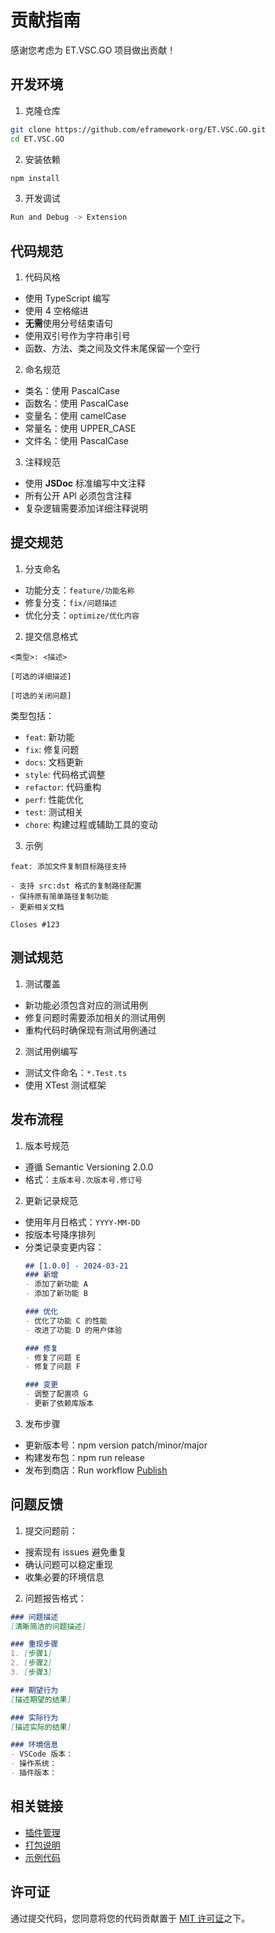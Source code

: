 # 贡献指南
感谢您考虑为 ET.VSC.GO 项目做出贡献！

## 开发环境
1. 克隆仓库
```bash
git clone https://github.com/eframework-org/ET.VSC.GO.git
cd ET.VSC.GO
```

2. 安装依赖
```bash
npm install
```

3. 开发调试
```bash
Run and Debug -> Extension
```

## 代码规范
1. 代码风格
- 使用 TypeScript 编写
- 使用 4 空格缩进
- **无需**使用分号结束语句
- 使用双引号作为字符串引号
- 函数、方法、类之间及文件末尾保留一个空行

2. 命名规范
- 类名：使用 PascalCase
- 函数名：使用 PascalCase
- 变量名：使用 camelCase
- 常量名：使用 UPPER_CASE
- 文件名：使用 PascalCase

3. 注释规范
- 使用 **JSDoc** 标准编写中文注释
- 所有公开 API 必须包含注释
- 复杂逻辑需要添加详细注释说明

## 提交规范
1. 分支命名
- 功能分支：`feature/功能名称`
- 修复分支：`fix/问题描述`
- 优化分支：`optimize/优化内容`

2. 提交信息格式
```
<类型>: <描述>

[可选的详细描述]

[可选的关闭问题]
```

类型包括：
- `feat`: 新功能
- `fix`: 修复问题
- `docs`: 文档更新
- `style`: 代码格式调整
- `refactor`: 代码重构
- `perf`: 性能优化
- `test`: 测试相关
- `chore`: 构建过程或辅助工具的变动

3. 示例
```
feat: 添加文件复制目标路径支持

- 支持 src:dst 格式的复制路径配置
- 保持原有简单路径复制功能
- 更新相关文档

Closes #123
```

## 测试规范
1. 测试覆盖
- 新功能必须包含对应的测试用例
- 修复问题时需要添加相关的测试用例
- 重构代码时确保现有测试用例通过

2. 测试用例编写
- 测试文件命名：`*.Test.ts`
- 使用 XTest 测试框架

## 发布流程
1. 版本号规范
- 遵循 Semantic Versioning 2.0.0
- 格式：`主版本号.次版本号.修订号`

2. 更新记录规范
- 使用年月日格式：`YYYY-MM-DD`
- 按版本号降序排列
- 分类记录变更内容：
  ```markdown
  ## [1.0.0] - 2024-03-21
  ### 新增
  - 添加了新功能 A
  - 添加了新功能 B
  
  ### 优化
  - 优化了功能 C 的性能
  - 改进了功能 D 的用户体验
  
  ### 修复
  - 修复了问题 E
  - 修复了问题 F
  
  ### 变更
  - 调整了配置项 G
  - 更新了依赖库版本
  ```

3. 发布步骤
- 更新版本号：npm version patch/minor/major
- 构建发布包：npm run release
- 发布到商店：Run workflow [Publish](https://github.com/eframework-org/ET.VSC.GO/actions/workflows/publish.yml)

## 问题反馈
1. 提交问题前：
- 搜索现有 issues 避免重复
- 确认问题可以稳定重现
- 收集必要的环境信息

2. 问题报告格式：
```markdown
### 问题描述
[清晰简洁的问题描述]

### 重现步骤
1. [步骤1]
2. [步骤2]
3. [步骤3]

### 期望行为
[描述期望的结果]

### 实际行为
[描述实际的结果]

### 环境信息
- VSCode 版本：
- 操作系统：
- 插件版本：
```

## 相关链接
- [插件管理](https://marketplace.visualstudio.com/manage/)
- [打包说明](https://code.visualstudio.com/api/working-with-extensions/bundling-extension)
- [示例代码](https://github.com/microsoft/vscode-extension-samples)

## 许可证
通过提交代码，您同意将您的代码贡献置于 [MIT 许可证](LICENSE.md)之下。 
